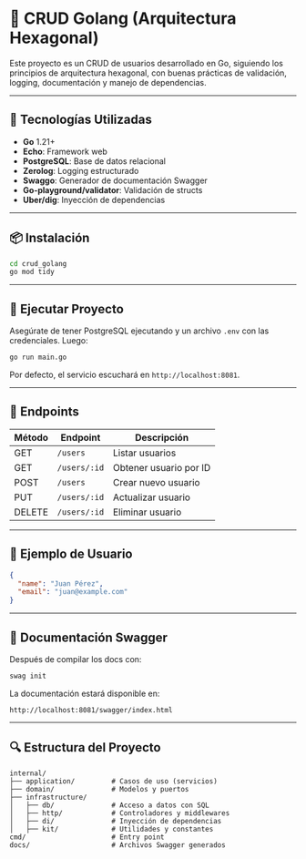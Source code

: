 # 🧹 CRUD Golang (Arquitectura Hexagonal)

Este proyecto es un CRUD de usuarios desarrollado en Go, siguiendo los principios de arquitectura hexagonal, con buenas prácticas de validación, logging, documentación y manejo de dependencias.

---

## 🚀 Tecnologías Utilizadas

* **Go** 1.21+
* **Echo**: Framework web
* **PostgreSQL**: Base de datos relacional
* **Zerolog**: Logging estructurado
* **Swaggo**: Generador de documentación Swagger
* **Go-playground/validator**: Validación de structs
* **Uber/dig**: Inyección de dependencias

---

## 📦 Instalación

```bash
cd crud_golang
go mod tidy
```

---

## 🥪 Ejecutar Proyecto

Asegúrate de tener PostgreSQL ejecutando y un archivo `.env` con las credenciales. Luego:

```bash
go run main.go
```

Por defecto, el servicio escuchará en `http://localhost:8081`.

---

## 💃 Endpoints

| Método | Endpoint     | Descripción            |
| ------ | ------------ | ---------------------- |
| GET    | `/users`     | Listar usuarios        |
| GET    | `/users/:id` | Obtener usuario por ID |
| POST   | `/users`     | Crear nuevo usuario    |
| PUT    | `/users/:id` | Actualizar usuario     |
| DELETE | `/users/:id` | Eliminar usuario       |

---

## 📓 Ejemplo de Usuario

```json
{
  "name": "Juan Pérez",
  "email": "juan@example.com"
}
```

---

## 📘 Documentación Swagger

Después de compilar los docs con:

```bash
swag init
```

La documentación estará disponible en:

```
http://localhost:8081/swagger/index.html
```

---

## 🔍 Estructura del Proyecto

```
internal/
├── application/         # Casos de uso (servicios)
├── domain/              # Modelos y puertos
├── infrastructure/
│   ├── db/              # Acceso a datos con SQL
│   ├── http/            # Controladores y middlewares
│   ├── di/              # Inyección de dependencias
│   ├── kit/             # Utilidades y constantes
cmd/                     # Entry point
docs/                    # Archivos Swagger generados
```
